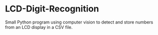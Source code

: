 # LCD-Digit-Recognition
Small Python program using computer vision to detect and store numbers from an LCD display in a CSV file.

